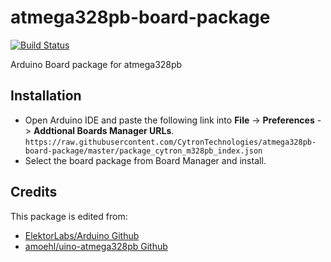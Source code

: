 # atmega328pb-board-package

[![Build Status](https://travis-ci.org/CytronTechnologies/atmega328pb-board-package.svg?branch=master)](https://travis-ci.org/CytronTechnologies/atmega328pb-board-package)

Arduino Board package for atmega328pb

## Installation
- Open Arduino IDE and paste the following link into **File** -> **Preferences** -> **Addtional Boards Manager URLs**.
  `https://raw.githubusercontent.com/CytronTechnologies/atmega328pb-board-package/master/package_cytron_m328pb_index.json`
- Select the board package from Board Manager and install.

## Credits
This package is edited from:
- [ElektorLabs/Arduino Github](https://github.com/ElektorLabs/Arduino)
- [amoehl/uino-atmega328pb Github](https://github.com/amoehl/uino-atmega328pb)
